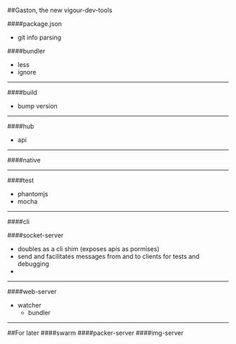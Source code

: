 ##Gaston, the new vigour-dev-tools

####package.json
* git info parsing

####bundler
* less
* ignore 

---
####build
* bump version

---
####hub
* api

---
####native

---
####test
* phantomjs
* mocha

---
####cli

####socket-server
* doubles as a cli shim (exposes apis as pormises)
* send and facilitates messages from and to clients for tests and debugging
* 

---
####web-server
* watcher
  * bundler

---
##For later
####swarm
####packer-server
####img-server
